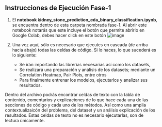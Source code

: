 ## Instrucciones de Ejecución Fase-1

1. El **notebook kidney_stone_prediction_eda_binary_classification.ipynb**, se encuentra dentro de esta carpeta nombrada fase-1. Al abrir este notebook notarás que este incluye el botón que permite abrirlo en Google Colab, debes hacer click en este botón
![image](https://github.com/Jhonier-Jimenez/kidney-stone-prediction/assets/32853930/3562ee45-58aa-43c0-8a2a-c65f398308f0)

2. Una vez aquí, sólo es necesario que ejecutes en cascada (de arriba hacia abajo) todas las celdas de código. Si lo haces, lo que sucederá es lo siguiente:
   - Se irán importando las librerías necesarias así como los datasets,
   - Se realizará una preparación y análisis de los datasets; mediante un Correlation Heatmap, Pair Plots, entre otros
   - Para finalmente entrenar los modelos, ejecutarlos y analizar sus resultados.

Dentro del archivo podrás encontrar celdas de texto con la tabla de contenido, comentarios y explicaciones de lo que hace cada una de las secciones de código y cada uno de los métodos. Así como una amplia contextualizaicón del problema, del dataset y un análisis explicación de los resultados. Estas celdas de texto no es necesario ejecutarlas, son de lectura únicamente.
